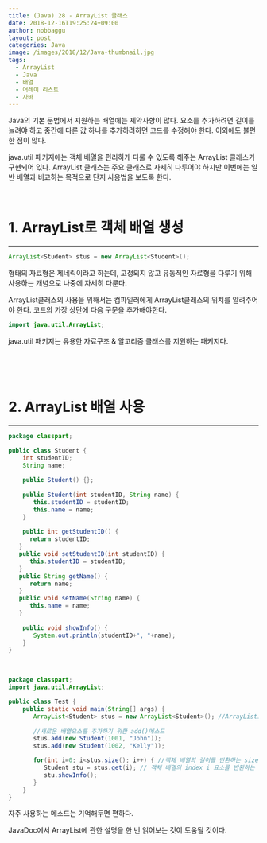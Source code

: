 ```yaml
---
title: (Java) 28 - ArrayList 클래스
date: 2018-12-16T19:25:24+09:00
author: nobbaggu
layout: post
categories: Java
image: /images/2018/12/Java-thumbnail.jpg
tags:
  - ArrayList
  - Java
  - 배열
  - 어레이 리스트
  - 자바
---
```

Java의 기본 문법에서 지원하는 배열에는 제약사항이 많다. 요소를 추가하려면 길이를 늘려야 하고 중간에 다른 값 하나를 추가하려하면 코드를 수정해야 한다. 이외에도 불편한 점이 많다.

java.util 패키지에는 객체 배열을 편리하게 다룰 수 있도록 해주는 ArrayList 클래스가 구현되어 있다. ArrayList 클래스는 주요 클래스로 자세히 다루어야 하지만 이번에는 일반 배열과 비교하는 목적으로 단지 사용법을 보도록 한다.

&nbsp;

# 1. ArrayList로 객체 배열 생성

* * *

~~~ java
ArrayList<Student> stus = new ArrayList<Student>();
~~~

<E> 형태의 자료형은 제네릭이라고 하는데, 고정되지 않고 유동적인 자료형을 다루기 위해 사용하는 개념으로 나중에 자세히 다룬다.

ArrayList클래스의 사용을 위해서는 컴파일러에게 ArrayList클래스의 위치를 알려주어야 한다. 코드의 가장 상단에 다음 구문을 추가해야한다.

~~~ java
import java.util.ArrayList;
~~~

java.util 패키지는 유용한 자료구조 & 알고리즘 클래스를 지원하는 패키지다.

&nbsp;

&nbsp;

# 2. ArrayList 배열 사용

* * *

~~~ java
package classpart;

public class Student {
    int studentID;
    String name;
    
    public Student() {};
    
    public Student(int studentID, String name) {
       this.studentID = studentID;
       this.name = name;
    }
   
    public int getStudentID() {
      return studentID;
   }
   public void setStudentID(int studentID) {
      this.studentID = studentID;
   }
   public String getName() {
      return name;
   }
   public void setName(String name) {
      this.name = name;
   }
    
    public void showInfo() {
       System.out.println(studentID+", "+name);
    }
}
~~~

&nbsp;

~~~ java
package classpart;
import java.util.ArrayList;

public class Test {
    public static void main(String[] args) {
       ArrayList<Student> stus = new ArrayList<Student>(); //ArrayList로 Studet타입 객체 생성하고 stus 참조변수가 참조
       
       //새로운 배열요소를 추가하기 위한 add()메소드
       stus.add(new Student(1001, "John"));
       stus.add(new Student(1002, "Kelly"));

       for(int i=0; i<stus.size(); i++) { //객체 배열의 길이를 반환하는 size() 메소드
          Student stu = stus.get(i); // 객체 배열의 index i 요소를 반환하는 get() 메소드
          stu.showInfo();
       }
    }
}
~~~

자주 사용하는 메소드는 기억해두면 편하다.

JavaDoc에서 ArrayList에 관한 설명을 한 번 읽어보는 것이 도움될 것이다.